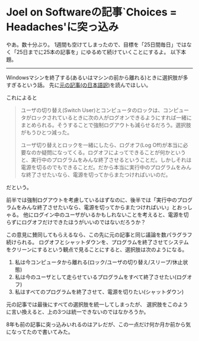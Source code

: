 # Joel on Softwareの記事\`Choices = Headaches'に突っ込み

やあ。数十分ぶり。
1週間も空けてしまったので、目標を「25日間毎日」ではなく「25日までに25本の記事を」にゆるめて続けていくことにするよ。
以下本題。

---

Windowsマシンを終了する(あるいはマシンの前から離れる)ときに選択肢が多すぎるという話。
先に[元の記事(の日本語訳)](http://local.joelonsoftware.com/wiki/%E9%81%B8%E6%8A%9E%E8%82%A2_%3D_%E9%A0%AD%E7%97%9B)を読んでほしい。

これによると

> ユーザの切り替え(Switch User)とコンピュータのロックは、コンピュータがロックされているときに次の人がログオンできるようにすれば一緒にまとめられる。そうすることで強制ログアウトも減らせるだろう。選択肢がもうひとつ減った。
>
> ユーザ切り替えとロックを一緒にしたら、ログオフ(Log Off)が本当に必要なのか疑問になってくる。ログオフによってできることが何かというと、実行中のプログラムをみんな終了させるということだ。しかしそれは電源を切るのでもできることだ。だから本当に実行中のプログラムをみんな終了させたいなら、電源を切ってからまたつければいいのだ。

だという。

前半では強制ログアウトを考慮しているはずなのに、後半では「実行中のプログラムをみんな終了させたいなら、電源を切ってからまたつければいい」とおっしゃる。
他にログイン中のユーザがいるかもしれないことを考えると、電源を切らずにログオフだけできたほうがいいのではないだろうか？

この意見に賛同してもらえるなら、この先に元の記事と同じ議論を数パラグラフ続けられる。
ログオフとシャットダウンを、プログラムを終了させてシステムをクリーンにするという観点で見ることにすると、選択肢は次のようになる。

1. 私は今コンピュータから離れる(ロック/ユーザの切り替え/スリープ/休止状態)
2. 私は今のユーザとして走らせているプログラムをすべて終了させたい(ログオフ)
3. 私はすべてのプログラムを終了させて、電源を切りたい(シャットダウン)

元の記事では最後にすべての選択肢を統一してしまったが、
選択肢をこのように言い換えると、上の3つは統一できないのではなかろうか。

8年も前の記事に突っ込みいれるのはアレだが、この一点だけ何か月か前から気になってたので書いてみた。
